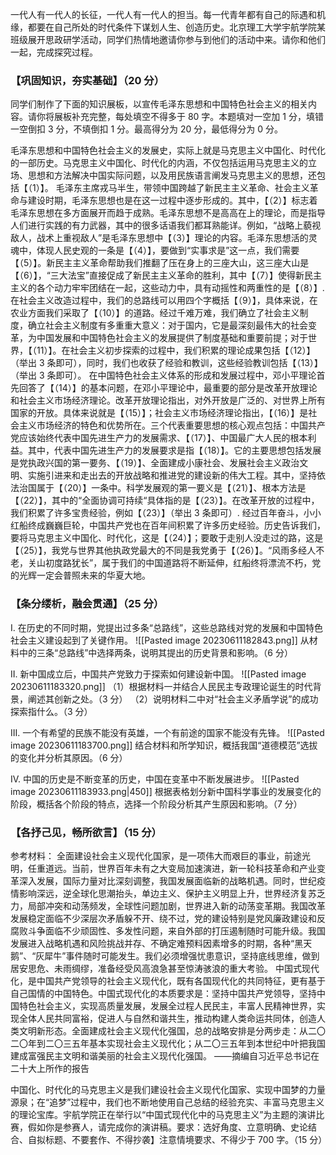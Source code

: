 一代人有一代人的长征，一代人有一代人的担当。每一代青年都有自己的际遇和机缘，都要在自己所处的时代条件下谋划人生、创造历史。北京理工大学宇航学院某班级展开思政研学活动，同学们热情地邀请你参与到他们的活动中来。请你和他们一起，完成探究过程。

### 【巩固知识，夯实基础】（20 分）
同学们制作了下面的知识展板，以宣传毛泽东思想和中国特色社会主义的相关内容。请你将展板补充完整，每处填空不得多于 80 字。本题填对一空加 1 分，填错一空倒扣 3 分，不填倒扣 1 分。最高得分为 20 分，最低得分为 0 分。

毛泽东思想和中国特色社会主义的发展史，实际上就是马克思主义中国化、时代化的一部历史。马克思主义中国化、时代化的内涵，不仅包括运用马克思主义的立场、思想和方法解决中国实际问题，以及用民族语言阐发马克思主义的思想，还包括【（1）】。
毛泽东主席戎马半生，带领中国跨越了新民主主义革命、社会主义革命与建设时期，毛泽东思想也是在这一过程中逐步形成的。其中，【（2）】标志着毛泽东思想在多方面展开而趋于成熟。毛泽东思想不是高高在上的理论，而是指导人们进行实践的有力武器，其中的很多话语我们都耳熟能详。例如，“战略上藐视敌人，战术上重视敌人”是毛泽东思想中【（3）】理论的内容。毛泽东思想活的灵魂中，体现人民史观的一条是【（4）】，要做到“实事求是”这一点，我们需要【（5）】。新民主主义革命帮助我们推翻了压在身上的三座大山，这三座大山是【（6）】，“三大法宝”直接促成了新民主主义革命的胜利，其中【（7）】使得新民主主义的各个动力牢牢团结在一起，这些动力中，具有动摇性和两重性的是【（8）】. 在社会主义改造过程中，我们的总路线可以用四个字概括【（9）】，具体来说，在农业方面我们采取了【（10）】的道路。经过千难万难，我们确立了社会主义制度，确立社会主义制度有多重重大意义：对于国内，它是最深刻最伟大的社会变革，为中国发展和中国特色社会主义的发展提供了制度基础和重要前提；对于世界，【（11）】。在社会主义初步探索的过程中，我们积累的理论成果包括【（12）】（举出 3 条即可），同时，我们也收获了经验和教训，这些经验教训包括【（13）】（举出 3 条即可）。
在中国特色社会主义体系的形成和发展过程中，邓小平理论首先回答了【（14）】的基本问题，在邓小平理论中，最重要的部分是改革开放理论和社会主义市场经济理论。改革开放理论指出，对外开放是广泛的、对世界上所有国家的开放。具体来说就是【（15）】；社会主义市场经济理论指出，【（16）】是社会主义市场经济的特色和优势所在。三个代表重要思想的核心观点包括：中国共产党应该始终代表中国先进生产力的发展需求、【（17）】、中国最广大人民的根本利益。其中，代表中国先进生产力的发展要求是指【（18）】。它的主要思想包括发展是党执政兴国的第一要务、【（19）】、全面建成小康社会、发展社会主义政治文明、实施引进来和走出去的开放战略和推进党的建设新的伟大工程。其中，坚持依法治国属于【（20）】一条中。科学发展观的第一要义是【（21）】、根本方法是【（22）】，其中的“全面协调可持续“具体指的是【（23）】。在改革开放的过程中，我们积累了许多宝贵经验，例如【（23）】（举出 3 条即可）.
经过百年奋斗，小小红船终成巍巍巨轮，中国共产党也在百年间积累了许多历史经验。历史告诉我们，要将马克思主义中国化、时代化，这是【（24）】；要敢于走别人没走过的路，这是【（25）】，我党与世界其他执政党最大的不同是我党勇于【（26）】。“风雨多经人不老，关山初度路犹长”，属于我们的中国道路将不断延伸，红船终将漂流不朽，党的光辉一定会普照未来的华夏大地。

### 【条分缕析，融会贯通】（25 分）
I. 在历史的不同时期，党提出过多条“总路线”，这些总路线对党的发展和中国特色社会主义建设起到了关键作用。
![[Pasted image 20230611182843.png]]
从材料中的三条“总路线”中选择两条，说明其提出的历史背景和影响。（6 分）

II. 新中国成立后，中国共产党致力于探索如何建设新中国。
![[Pasted image 20230611183320.png]]
（1）根据材料一并结合人民民主专政理论诞生的时代背景，阐述其创新之处。（3 分）
（2）说明材料二中对“社会主义矛盾学说”的成功探索指什么。（3 分）

III. 一个有希望的民族不能没有英雄，一个有前途的国家不能没有先锋。
![[Pasted image 20230611183700.png]]
结合材料和所学知识，概括我国“道德模范”选拔的变化并分析其原因。（6 分）

IV. 中国的历史是不断变革的历史，中国在变革中不断发展进步。
![[Pasted image 20230611183933.png|450]]
根据表格划分新中国科学事业的发展变化的阶段，概括各个阶段的特点，选择一个阶段分析其产生原因和影响。（7 分）

### 【各抒己见，畅所欲言】（15 分）
参考材料：
全面建设社会主义现代化国家，是一项伟大而艰巨的事业，前途光明，任重道远。当前，世界百年未有之大变局加速演进，新一轮科技革命和产业变革深入发展，国际力量对比深刻调整，我国发展面临新的战略机遇。同时，世纪疫情影响深远，逆全球化思潮抬头，单边主义、保护主义明显上升，世界经济复苏乏力，局部冲突和动荡频发，全球性问题加剧，世界进入新的动荡变革期。我国改革发展稳定面临不少深层次矛盾躲不开、绕不过，党的建设特别是党风廉政建设和反腐败斗争面临不少顽固性、多发性问题，来自外部的打压遏制随时可能升级。我国发展进入战略机遇和风险挑战并存、不确定难预料因素增多的时期，各种“黑天鹅”、“灰犀牛”事件随时可能发生。我们必须增强忧患意识，坚持底线思维，做到居安思危、未雨绸缪，准备经受风高浪急甚至惊涛骇浪的重大考验。
中国式现代化，是中国共产党领导的社会主义现代化，既有各国现代化的共同特征，更有基于自己国情的中国特色。中国式现代化的本质要求是：坚持中国共产党领导，坚持中国特色社会主义，实现高质量发展，发展全过程人民民主，丰富人民精神世界，实现全体人民共同富裕，促进人与自然和谐共生，推动构建人类命运共同体，创造人类文明新形态。全面建成社会主义现代化强国，总的战略安排是分两步走：从二〇二〇年到二〇三五年基本实现社会主义现代化；从二〇三五年到本世纪中叶把我国建成富强民主文明和谐美丽的社会主义现代化强国。
——摘编自习近平总书记在二十大上所作的报告

中国化、时代化的马克思主义是我们建设社会主义现代化国家、实现中国梦的力量源泉；在“追梦”过程中，我们也不断地使用自己总结的经验充实、丰富马克思主义的理论宝库。宇航学院正在举行以“中国式现代化中的马克思主义”为主题的演讲比赛，假如你是参赛人，请完成你的演讲稿。要求：选好角度、立意明确、史论结合、自拟标题、不要套作、不得抄袭】注意情境要求、不得少于 700 字。（15 分）